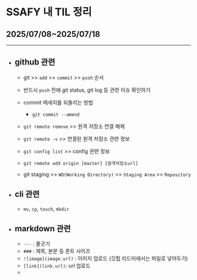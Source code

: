# SSAFY 내 TIL 정리 
## 2025/07/08~2025/07/18
---

- ## github 관련
  - git >> `add` >> `commit` >> `push` 순서
  - 반드시 `push` 전에 git status, git log 등 관련 이슈 확인하기
  - commit 메세지를 되돌리는 방법
    - `git commit --amend`
  - `git remote remove` >> 원격 저장소 연결 해제
  - `git remote -v` >> 연결된 원격 저장소 관련 정보
  - `git config list` >> config 관련 정보
  - `git remote add origin [master] [원격저장소url]`

  - git staging >> `WD(Working Directory)` >> `Staging Area` >> `Repository`
  
- ## cli 관련
  - `mv`, `cp`, `touch`, `mkdir`

- ## markdown 관련
  - `---` : 줄긋기
  - `###` : 제목, 본문 등 폰트 사이즈
  - `![image](image.url)` :  이미지 업로드 (깃헙 리드미에서는 파일로 넣어두기)
  - `[link](link.url)`: url 업로드
  - 